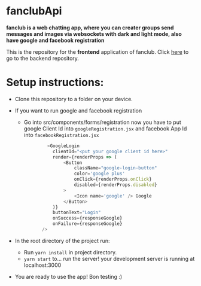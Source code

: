# fanclubApi
**fanclub is a web chatting app, where you can creater groups send messages and images via websockets with dark and light mode, also have google and facebook registration**

This is the repository for the **frontend** application of fanclub. Click [here](https://github.com/GAUTAMSAHARAN/fanclubApi) to go to the backend repository.

# Setup instructions:

- Clone this repository to a folder on your device.

- If you want to run google and facebook registration
  - Go into src/components/forms/registration now you have to put google Client Id into `googleRegistration.jsx` and facebook App Id into `facebookRegistration.jsx`
  ```javascript
              <GoogleLogin
                clientId="<put your google client id here>"
                render={renderProps => (
                    <Button
                        className="google-login-button"
                        color='google plus'
                        onClick={renderProps.onClick}
                        disabled={renderProps.disabled}
                    >
                        <Icon name='google' /> Google
                    </Button>
                )}
                buttonText="Login"
                onSuccess={responseGoogle}
                onFailure={responseGoogle}
            />
  ```
- In the root directory of the project run:
  - Run `yarn install` in project directory.
  - `yarn start` to... run the server! your development server is running at localhost:3000
  
- You are ready to use the app! Bon testing :)

